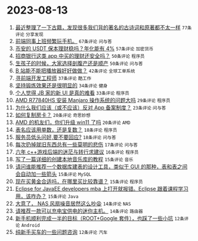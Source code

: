 # 2023-08-13

1. [最近整理了一下古籍，发现很多我们背的著名的古诗词和原著都不太一样](https://www.v2ex.com/t/964852) `77条评论` `分享发现`
1. [前端同事上班频繁玩手机。](https://www.v2ex.com/t/964872) `67条评论` `问与答`
1. [币安的 USDT 保本理财稳吗？年化能有 4%](https://www.v2ex.com/t/964845) `57条评论` `加密货币`
1. [招商银行这类 app 中买的理财还安全吗？](https://www.v2ex.com/t/964816) `50条评论` `程序员`
1. [生孩子的时候，大家选择剖腹产还是顺产](https://www.v2ex.com/t/964819) `50条评论` `问与答`
1. [B 站能不能把播放器好好做做？](https://www.v2ex.com/t/964811) `42条评论` `全球工单系统`
1. [寻前端开发工程师](https://www.v2ex.com/t/964813) `37条评论` `酷工作`
1. [坚持锻炼效果还是很明显的](https://www.v2ex.com/t/964821) `34条评论` `健身`
1. [个人觉得 JB 家的新 UI 是真的难看](https://www.v2ex.com/t/964929) `33条评论` `程序员`
1. [AMD R77840HS 安装 Manjaro 操作系统的问题大吗](https://www.v2ex.com/t/964862) `29条评论` `程序员`
1. [为什么我们应该（或不应该）反对 App 备案制度？](https://www.v2ex.com/t/964883) `23条评论` `问与答`
1. [如何复制房卡？](https://www.v2ex.com/t/964898) `20条评论` `奇思妙想`
1. [AMD 的机友们，你们升级 win11 了吗](https://www.v2ex.com/t/964817) `20条评论` `AMD`
1. [表名应该用单数，还是复数？](https://www.v2ex.com/t/964925) `18条评论` `程序员`
1. [服务员低头问好,要不要回应?](https://www.v2ex.com/t/964814) `18条评论` `问与答`
1. [每次扔掉就旧东西总有一些莫明的悲伤](https://www.v2ex.com/t/964833) `17条评论` `问与答`
1. [六年 c++游戏后端的迷茫与转行求建议](https://www.v2ex.com/t/964861) `16条评论` `程序员`
1. [写了一篇详细的创建本地音乐库的教程](https://www.v2ex.com/t/964870) `15条评论` `音乐`
1. [请问谁能推荐一个数据库建表的设计工具，类似于 GUI 的那种，表和表之间会自动加一些箭头](https://www.v2ex.com/t/964853) `15条评论` `MySQL`
1. [现在买黄金合适吗，在哪里买比较靠谱？](https://www.v2ex.com/t/964831) `15条评论` `程序员`
1. [Eclipse for JavaEE developers mba 上打开就报错。Eclipse 跟着课程学习用，该咋办？](https://www.v2ex.com/t/964828) `15条评论` `Java`
1. [大意了， NAS 风扇噪音居然这么吵😩](https://www.v2ex.com/t/964850) `14条评论` `NAS`
1. [请推荐一款可以充电宝供电的迷你主机。](https://www.v2ex.com/t/964823) `14条评论` `路由器`
1. [新手机顺利完成一半的目标（ROOT+Google 套件），也踩了一些小坑](https://www.v2ex.com/t/964920) `12条评论` `Android`
1. [纯新手买车的一些问题咨询](https://www.v2ex.com/t/964843) `12条评论` `汽车`
